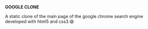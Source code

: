 **GOOGLE CLONE**

A static clone of the main page of the google chrome search engine developed with html5 and css3.:smile:

